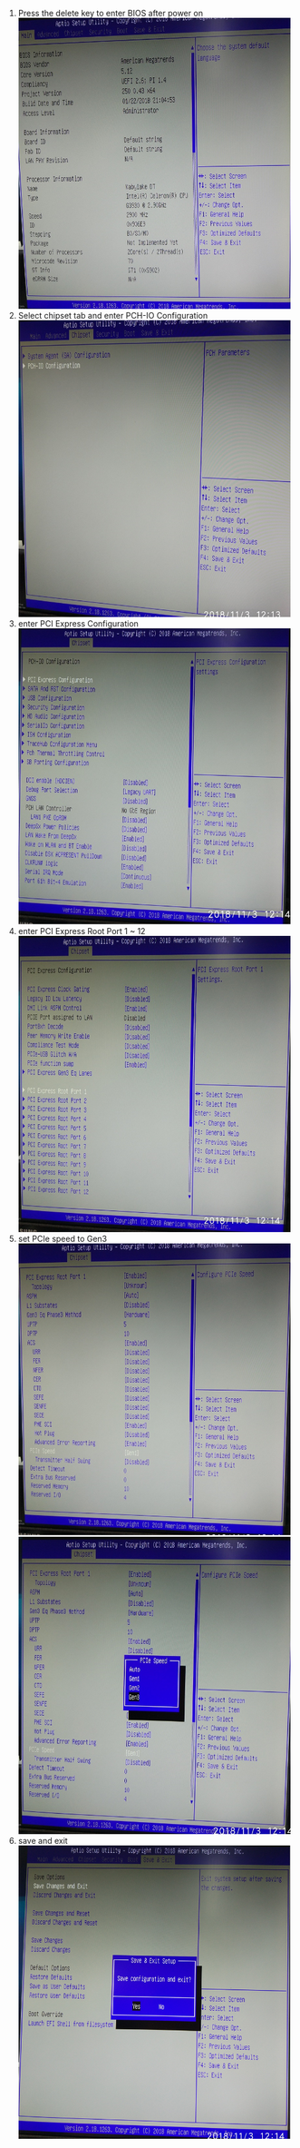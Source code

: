 1.	Press the delete key to enter BIOS after power on
![Image](images/BIOS1.png)
2.	Select chipset tab and enter PCH-IO Configuration
![Image](images/BIOS2.png)
3.	enter PCI Express Configuration 
![Image](images/BIOS3.png)
4.	enter PCI Express Root Port 1 ~ 12
![Image](images/BIOS4.png)
5.	set PCIe speed to Gen3
![Image](images/BIOS5.png)
![Image](images/BIOS6.png)
6.	save and exit
![Image](images/BIOS7.png)
